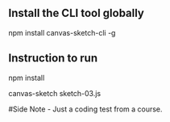 ## Install the CLI tool globally
npm install canvas-sketch-cli -g

## Instruction to run
npm install 

canvas-sketch sketch-03.js

#Side Note -
Just a coding test from a course.
